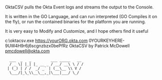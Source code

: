 OktaCSV pulls the Okta Event logs and streams the output to the Console.

It is written in the GO Language, and can run interpreted (GO Compiles it on the fly),
or run the contained binaries for the platform you are running.

It is very easy to Modify and Customize, and I hope others find it useful


c:\oktacsv.exe https://yourORG.okta.com 0YOURKEYHERE-9UW4H9r6j6scgnzbzx0bePfRz 
OktaCSV by Patrick McDowell pmcdowell@okta.com

``   ___  _   _         ___ _____   __ ``<br/>
``  / _ \| |_| |_ __ _ / __/ __\ \ / /``<br/>
`` | (_) | / /  _/ _` | (__\__ \\ V /``<br/>
``  \___/|_\_\\__\__,_|\___|___/ \_/``<br/>

